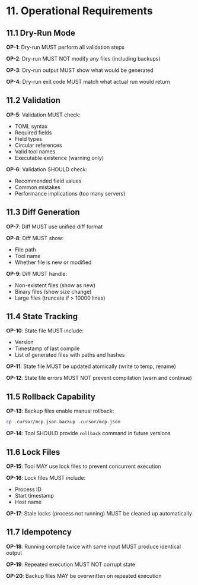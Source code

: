 # 11. Operational Requirements

## 11.1 Dry-Run Mode

**OP-1**: Dry-run MUST perform all validation steps

**OP-2**: Dry-run MUST NOT modify any files (including backups)

**OP-3**: Dry-run output MUST show what would be generated

**OP-4**: Dry-run exit code MUST match what actual run would return

## 11.2 Validation

**OP-5**: Validation MUST check:
- TOML syntax
- Required fields
- Field types
- Circular references
- Valid tool names
- Executable existence (warning only)

**OP-6**: Validation SHOULD check:
- Recommended field values
- Common mistakes
- Performance implications (too many servers)

## 11.3 Diff Generation

**OP-7**: Diff MUST use unified diff format

**OP-8**: Diff MUST show:
- File path
- Tool name
- Whether file is new or modified

**OP-9**: Diff MUST handle:
- Non-existent files (show as new)
- Binary files (show size change)
- Large files (truncate if > 10000 lines)

## 11.4 State Tracking

**OP-10**: State file MUST include:
- Version
- Timestamp of last compile
- List of generated files with paths and hashes

**OP-11**: State file MUST be updated atomically (write to temp, rename)

**OP-12**: State file errors MUST NOT prevent compilation (warn and continue)

## 11.5 Rollback Capability

**OP-13**: Backup files enable manual rollback:
```bash
cp .cursor/mcp.json.backup .cursor/mcp.json
```

**OP-14**: Tool SHOULD provide `rollback` command in future versions

## 11.6 Lock Files

**OP-15**: Tool MAY use lock files to prevent concurrent execution

**OP-16**: Lock files MUST include:
- Process ID
- Start timestamp
- Host name

**OP-17**: Stale locks (process not running) MUST be cleaned up automatically

## 11.7 Idempotency

**OP-18**: Running compile twice with same input MUST produce identical output

**OP-19**: Repeated execution MUST NOT corrupt state

**OP-20**: Backup files MAY be overwritten on repeated execution
